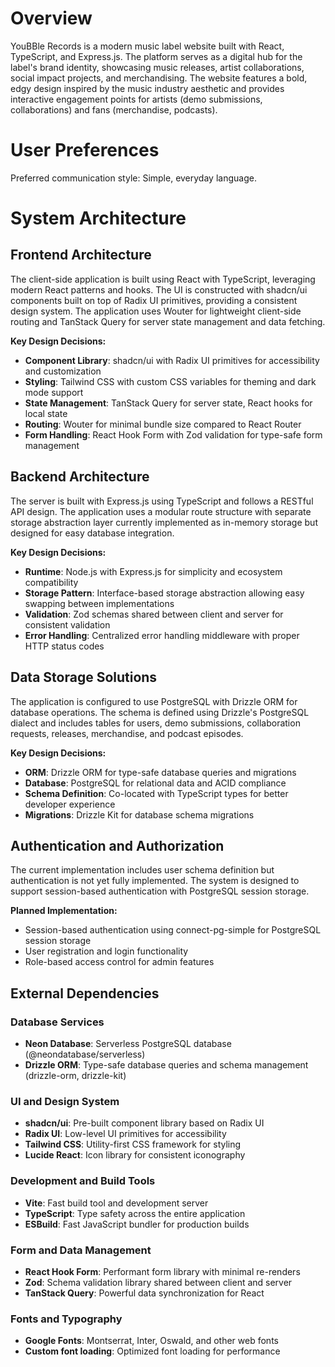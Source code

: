 # Overview

YouBBle Records is a modern music label website built with React, TypeScript, and Express.js. The platform serves as a digital hub for the label's brand identity, showcasing music releases, artist collaborations, social impact projects, and merchandising. The website features a bold, edgy design inspired by the music industry aesthetic and provides interactive engagement points for artists (demo submissions, collaborations) and fans (merchandise, podcasts).

# User Preferences

Preferred communication style: Simple, everyday language.

# System Architecture

## Frontend Architecture
The client-side application is built using React with TypeScript, leveraging modern React patterns and hooks. The UI is constructed with shadcn/ui components built on top of Radix UI primitives, providing a consistent design system. The application uses Wouter for lightweight client-side routing and TanStack Query for server state management and data fetching.

**Key Design Decisions:**
- **Component Library**: shadcn/ui with Radix UI primitives for accessibility and customization
- **Styling**: Tailwind CSS with custom CSS variables for theming and dark mode support
- **State Management**: TanStack Query for server state, React hooks for local state
- **Routing**: Wouter for minimal bundle size compared to React Router
- **Form Handling**: React Hook Form with Zod validation for type-safe form management

## Backend Architecture
The server is built with Express.js using TypeScript and follows a RESTful API design. The application uses a modular route structure with separate storage abstraction layer currently implemented as in-memory storage but designed for easy database integration.

**Key Design Decisions:**
- **Runtime**: Node.js with Express.js for simplicity and ecosystem compatibility
- **Storage Pattern**: Interface-based storage abstraction allowing easy swapping between implementations
- **Validation**: Zod schemas shared between client and server for consistent validation
- **Error Handling**: Centralized error handling middleware with proper HTTP status codes

## Data Storage Solutions
The application is configured to use PostgreSQL with Drizzle ORM for database operations. The schema is defined using Drizzle's PostgreSQL dialect and includes tables for users, demo submissions, collaboration requests, releases, merchandise, and podcast episodes.

**Key Design Decisions:**
- **ORM**: Drizzle ORM for type-safe database queries and migrations
- **Database**: PostgreSQL for relational data and ACID compliance
- **Schema Definition**: Co-located with TypeScript types for better developer experience
- **Migrations**: Drizzle Kit for database schema migrations

## Authentication and Authorization
The current implementation includes user schema definition but authentication is not yet fully implemented. The system is designed to support session-based authentication with PostgreSQL session storage.

**Planned Implementation:**
- Session-based authentication using connect-pg-simple for PostgreSQL session storage
- User registration and login functionality
- Role-based access control for admin features

## External Dependencies

### Database Services
- **Neon Database**: Serverless PostgreSQL database (@neondatabase/serverless)
- **Drizzle ORM**: Type-safe database queries and schema management (drizzle-orm, drizzle-kit)

### UI and Design System
- **shadcn/ui**: Pre-built component library based on Radix UI
- **Radix UI**: Low-level UI primitives for accessibility
- **Tailwind CSS**: Utility-first CSS framework for styling
- **Lucide React**: Icon library for consistent iconography

### Development and Build Tools
- **Vite**: Fast build tool and development server
- **TypeScript**: Type safety across the entire application
- **ESBuild**: Fast JavaScript bundler for production builds

### Form and Data Management
- **React Hook Form**: Performant form library with minimal re-renders
- **Zod**: Schema validation library shared between client and server
- **TanStack Query**: Powerful data synchronization for React

### Fonts and Typography
- **Google Fonts**: Montserrat, Inter, Oswald, and other web fonts
- **Custom font loading**: Optimized font loading for performance